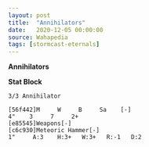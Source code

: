 ```yaml
---
layout: post
title:  "Annihilators"
date:   2020-12-05 00:00:00
source: Wahapedia
tags: [stormcast-eternals]
---
```


**Annihilators**

**Stat Block**
```
3/3 Annihilator
```

```
[56f442]M     W     B     Sa    [-]
4"    3     7     2+    
[e85545]Weapons[-]
[c6c930]Meteoric Hammer[-]
1"     A:3    H:3+   W:3+   R:-1   D:2   
```
    